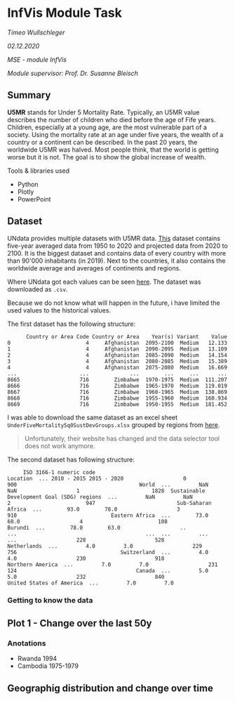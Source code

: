 # InfVis Module Task

*Timeo Wullschleger*

*02.12.2020*

*MSE - module InfVis*

*Module supervisor: Prof. Dr. Susanne Bleisch*

## Summary

**U5MR** stands for Under 5 Mortality Rate. Typically, an U5MR value describes the number of children who died before the age of Fife years. Children, especially at a young age, are the most vulnerable part of a society. Using the mortality rate at an age under five years, the wealth of a country or a continent can be described. In the past 20 years, the worldwide U5MR was halved. Most people think, that the world is getting worse but it is not. The goal is to show the global increase of wealth.

Tools & libraries used

* Python
* Plotly
* PowerPoint

## Dataset


UNdata provides multiple datasets with U5MR data.
[This](http://data.un.org/Data.aspx?q=under+five+mortality&d=PopDiv&f=variableID%3a80) dataset contains five-year averaged data from 1950 to 2020 and projected data from 2020 to 2100. It is the biggest dataset and contains data of every country with more than 90'000 inhabitants (in 2019). Next to the countries, it also contains the worldwide average and averages of continents and regions.

Where UNdata got each values can be seen [here](https://population.un.org/wpp/DataSources/). The dataset was downloaded as `.csv`.

Because we do not know what will happen in the future, i have limited the used values to the historical values.



The first dataset has the following structure:
```csv
      Country or Area Code Country or Area    Year(s) Variant    Value
0                        4     Afghanistan  2095-2100  Medium   12.133
1                        4     Afghanistan  2090-2095  Medium   13.109
2                        4     Afghanistan  2085-2090  Medium   14.154
3                        4     Afghanistan  2080-2085  Medium   15.389
4                        4     Afghanistan  2075-2080  Medium   16.669
...                    ...             ...        ...     ...      ...
8665                   716        Zimbabwe  1970-1975  Medium  111.207
8666                   716        Zimbabwe  1965-1970  Medium  119.019
8667                   716        Zimbabwe  1960-1965  Medium  138.869                                                  8668                   716        Zimbabwe  1955-1960  Medium  160.934                                                  8669                   716        Zimbabwe  1950-1955  Medium  181.452 
```
I was able to download the same dataset as an excel sheet `UnderFiveMortality5q0SustDevGroups.xlsx` grouped by regions from [here](https://population.un.org/PEPxplorer/api/queryweb/exportexcel). 
>Unfortunately, their website has changed and the data selector tool does not work anymore.

The second dataset has following structure:

```
     ISO 3166-1 numeric code                                    Location  ... 2010 - 2015 2015 - 2020                   0                        900                                       World  ...         NaN         NaN                   1                       1828  Sustainable Development Goal (SDG) regions  ...         NaN         NaN                   2                        947                          Sub-Saharan Africa  ...        93.0        78.0                   3                        910                              Eastern Africa  ...        73.0        60.0                   4                        108                                     Burundi  ...        78.0        63.0                   ..                       ...                                         ...  ...         ...         ...                   228                      528                                 Netherlands  ...         4.0         3.0                   229                      756                                 Switzerland  ...         4.0         4.0                   230                      918                            Northern America  ...         7.0         7.0                   231                      124                                      Canada  ...         5.0         5.0                   232                      840                    United States of America  ...         7.0         7.0                    

```

### Getting to know the data


## Plot 1 - Change over the last 50y



### Anotations

* Rwanda 1994
* Cambodia 1975-1979



## Geographig distribution and change over time
